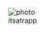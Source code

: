 ![photo](https://github.com/user-attachments/assets/2fd27656-3c12-4d92-b844-2a3a61d32bee)
<br>
itsatrapp
